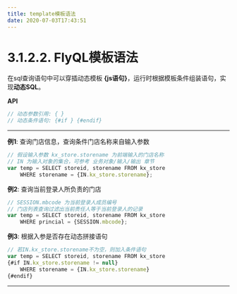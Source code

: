 ```yaml
---
title: template模板语法
date: 2020-07-03T17:43:51
---
```


# 3.1.2.2. FlyQL模板语法

在sql查询语句中可以穿插动态模板 **{js语句}**，运行时根据模板条件组装语句，实现**动态SQL**。

**API**

```js
// 动态参数引用: { }
// 动态条件语句: {#if } {#endif}
```

---

**例1**: 查询门店信息，查询条件门店名称来自输入参数

```js
// 假设输入参数 kx_store.storename 为前端输入的门店名称
// IN 为输入对象的集合，可参考 业务对象/输入/输出 章节
var temp = SELECT storeid, storename FROM kx_store
    WHERE storename = {IN.kx_store.storename};
```

**例2**: 查询当前登录人所负责的门店

```js
// SESSION.mbcode 为当前登录人成员编号
// 门店列表查询过滤出当前责任人等于当前登录人的记录
var temp = SELECT storeid, storename FROM kx_store
    WHERE princial = {SESSION.mbcode};
```

**例3**: 根据入参是否存在动态拼接语句

```js
// 若IN.kx_store.storename不为空，则加入条件语句
var temp = SELECT storeid, storename FROM kx_store
{#if IN.kx_store.storename != null}
    WHERE storename = {IN.kx_store.storename}
{#endif}
```

---
